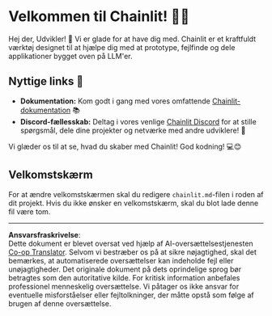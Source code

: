 <!--
CO_OP_TRANSLATOR_METADATA:
{
  "original_hash": "c49526c7abc56b0b5f1e835c1739f18e",
  "translation_date": "2025-08-29T16:16:03+00:00",
  "source_file": "11-agentic-protocols/code_samples/github-mcp/chainlit.md",
  "language_code": "da"
}
-->
# Velkommen til Chainlit! 🚀🤖

Hej der, Udvikler! 👋 Vi er glade for at have dig med. Chainlit er et kraftfuldt værktøj designet til at hjælpe dig med at prototype, fejlfinde og dele applikationer bygget oven på LLM'er.

## Nyttige links 🔗

- **Dokumentation:** Kom godt i gang med vores omfattende [Chainlit-dokumentation](https://docs.chainlit.io) 📚
- **Discord-fællesskab:** Deltag i vores venlige [Chainlit Discord](https://discord.gg/k73SQ3FyUh) for at stille spørgsmål, dele dine projekter og netværke med andre udviklere! 💬

Vi glæder os til at se, hvad du skaber med Chainlit! God kodning! 💻😊

## Velkomstskærm

For at ændre velkomstskærmen skal du redigere `chainlit.md`-filen i roden af dit projekt. Hvis du ikke ønsker en velkomstskærm, skal du blot lade denne fil være tom.

---

**Ansvarsfraskrivelse**:  
Dette dokument er blevet oversat ved hjælp af AI-oversættelsestjenesten [Co-op Translator](https://github.com/Azure/co-op-translator). Selvom vi bestræber os på at sikre nøjagtighed, skal det bemærkes, at automatiserede oversættelser kan indeholde fejl eller unøjagtigheder. Det originale dokument på dets oprindelige sprog bør betragtes som den autoritative kilde. For kritisk information anbefales professionel menneskelig oversættelse. Vi påtager os ikke ansvar for eventuelle misforståelser eller fejltolkninger, der måtte opstå som følge af brugen af denne oversættelse.